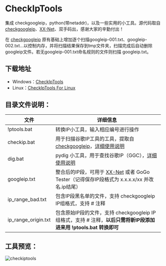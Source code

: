 CheckIpTools
============

集成 checkgoogleip，python(带netaddr)，以及一些实用的小工具。源代码取自 [checkgoogleip](https://github.com/moonshawdo/checkgoogleip)、[XX-Net](https://github.com/XX-net/XX-Net)、双手码出，感谢大家的辛勤付出！

在 [checkgoogleip](https://github.com/moonshawdo/checkgoogleip) 原有基础上增加逐个扫描googleip-001.txt、googleip-002.txt...以控制内存，并将扫描结果保存到tmp文件夹，扫描完成后自动删除googleip文件。若无googleip-001.txt命名规则的文件则扫描 googleip.txt。

## 下载地址
* Windows：[CheckIpTools](https://github.com/xyuanmu/checkiptools/archive/master.zip)
* Linux：[CheckIpTools For Linux](https://github.com/xyuanmu/checkiptools/archive/Linux.zip)


## 目录文件说明：
| 文件 | 详细信息 |
| ---- | -------- |
| !ptools.bat | 转换IP小工具，输入相应编号进行操作 |
| checkip.bat | 用于扫描谷歌IP工具的工具，提取自[checkgoogleip](https://github.com/moonshawdo/checkgoogleip)，[详细使用说明](https://github.com/xyuanmu/checkiptools/blob/master/python/checkip.md) |
| dig.bat | pydig 小工具，用于查找谷歌IP（GGC），[详细使用说明](https://github.com/xyuanmu/checkiptools/blob/master/python/pydig.md) |
| googleip.txt | 整合后的IP段，可用于 [XX-Net](https://github.com/XX-net/XX-Net) 或者 GoGo Tester（记得保存IP段格式为 x.x.x.x/xx 并改名.ip结尾） |
| ip_range_bad.txt | 包含IP段黑名单的文件，支持 checkgoogleip IP组格式，支持 # 注释 |
| ip_range_origin.txt |包含原始IP段的文件，支持 checkgoogleip IP组格式，支持 # 注释，**以后只需将新IP段添加进来用 !ptools.bat 转换即可** |

## 工具预览：
![checkiptools](https://cloud.githubusercontent.com/assets/12442896/13596701/0280b8da-e54f-11e5-93c1-4dacc70ca4ae.png)
